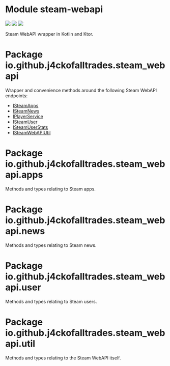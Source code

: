 # Module steam-webapi

<img src="https://jitpack.io/v/j4ckofalltrades/steam-webapi-kt.svg" />
<img src="https://img.shields.io/badge/kotlin-1.5.20-blueviolet.svg" />
<img src="https://img.shields.io/badge/ktor-1.6.1-blue.svg" />

Steam WebAPI wrapper in Kotlin and Ktor.

# Package io.github.j4ckofalltrades.steam_webapi

Wrapper and convenience methods around the following Steam WebAPI endpoints:

 - [ISteamApps](https://partner.steamgames.com/doc/webapi/ISteamApps)
 - [ISteamNews](https://partner.steamgames.com/doc/webapi/ISteamNews)
 - [IPlayerService](https://partner.steamgames.com/doc/webapi/IPlayerService)
 - [ISteamUser](https://partner.steamgames.com/doc/webapi/ISteamUser)
 - [ISteamUserStats](https://partner.steamgames.com/doc/webapi/ISteamUserStats)
 - [ISteamWebAPIUtil](https://partner.steamgames.com/doc/webapi/ISteamWebAPIUtil)

# Package io.github.j4ckofalltrades.steam_webapi.apps

Methods and types relating to Steam apps.

# Package io.github.j4ckofalltrades.steam_webapi.news

Methods and types relating to Steam news.

# Package io.github.j4ckofalltrades.steam_webapi.user

Methods and types relating to Steam users.

# Package io.github.j4ckofalltrades.steam_webapi.util

Methods and types relating to the Steam WebAPI itself.
